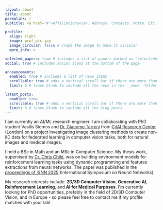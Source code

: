 ```yaml
---
layout: about
title: about
permalink: /
subtitle: <a href='#'>Affiliations</a>. Address. Contacts. Motto. Etc.

profile:
  align: right
  image: prof_pic.jpg
  image_circular: false # crops the image to make it circular
  more_info: >

selected_papers: true # includes a list of papers marked as "selected={true}"
social: true # includes social icons at the bottom of the page

announcements:
  enabled: true # includes a list of news items
  scrollable: true # adds a vertical scroll bar if there are more than 3 news items
  limit: 5 # leave blank to include all the news in the `_news` folder

latest_posts:
  enabled: true
  scrollable: true # adds a vertical scroll bar if there are more than 3 new posts items
  limit: 3 # leave blank to include all the blog posts
---
```


I am currently an AI/ML research engineer. I am collaborating with PhD student Vasilis Siomos and [Dr. Giacomo Tarroni](https://www.citystgeorges.ac.uk/about/people/academics/giacomo-tarroni) from [CitAI Research Center](https://cit-ai.net/) (London) on a project investigating image clustering methods to create non-IID data for federated learning in computer vision tasks, both for natural images and medical images. 

I held a BSc in Math and an MSc in Computer Science. My thesis work, supervised by [Dr. Chris Child](https://www.citystgeorges.ac.uk/about/people/academics/chris-child), was on building environment models for reinforcement learning tasks using dynamic programming and features extractions from neural networks. The paper was published in the [proceedings of ISNN 2025](https://link.springer.com/chapter/10.1007/978-981-95-1233-1_3) (International Symposium on Neural Networks)

My research interests include: **2D/3D Computer Vision**, **Generative AI**, **Reinforcement Learning**, and **AI for Medical Purposes**. I'm currently looking for PhD opportunities, prefably in the field of 2D/3D Computer Vision, and in Europe - so please feel free to contact me if my profile matches with your lab! 

